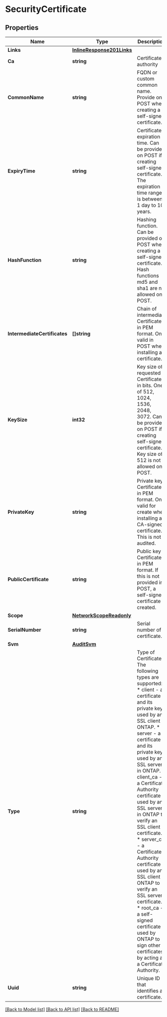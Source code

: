# SecurityCertificate

## Properties

Name | Type | Description | Notes
------------ | ------------- | ------------- | -------------
**Links** | [**InlineResponse201Links**](inline_response_201__links.md) |  | [optional] 
**Ca** | **string** | Certificate authority | [optional] [readonly] 
**CommonName** | **string** | FQDN or custom common name. Provide on POST when creating a self-signed certificate. | [optional] 
**ExpiryTime** | **string** | Certificate expiration time. Can be provided on POST if creating self-signed certificate. The expiration time range is between 1 day to 10 years. | [optional] 
**HashFunction** | **string** | Hashing function. Can be provided on POST when creating a self-signed certificate. Hash functions md5 and sha1 are not allowed on POST. | [optional] [default to HASH_FUNCTION_SHA256]
**IntermediateCertificates** | **[]string** | Chain of intermediate Certificates in PEM format. Only valid in POST when installing a certificate. | [optional] 
**KeySize** | **int32** | Key size of requested Certificate in bits. One of 512, 1024, 1536, 2048, 3072. Can be provided on POST if creating self-signed certificate. Key size of 512 is not allowed on POST. | [optional] 
**PrivateKey** | **string** | Private key Certificate in PEM format. Only valid for create when installing a CA-signed certificate. This is not audited. | [optional] 
**PublicCertificate** | **string** | Public key Certificate in PEM format. If this is not provided in POST, a self-signed certificate is created. | [optional] 
**Scope** | [**NetworkScopeReadonly**](network_scope_readonly.md) |  | [optional] 
**SerialNumber** | **string** | Serial number of certificate. | [optional] [readonly] 
**Svm** | [**AuditSvm**](audit_svm.md) |  | [optional] 
**Type** | **string** | Type of Certificate. The following types are supported: * client - a certificate and its private key used by an SSL client in ONTAP. * server - a certificate and its private key used by an SSL server in ONTAP. * client_ca - a Certificate Authority certificate used by an SSL server in ONTAP to verify an SSL client certificate. * server_ca - a Certificate Authority certificate used by an SSL client in ONTAP to verify an SSL server certificate. * root_ca - a self-signed certificate used by ONTAP to sign other certificates by acting as a Certificate Authority.  | [optional] 
**Uuid** | **string** | Unique ID that identifies a certificate. | [optional] [readonly] 

[[Back to Model list]](../README.md#documentation-for-models) [[Back to API list]](../README.md#documentation-for-api-endpoints) [[Back to README]](../README.md)


